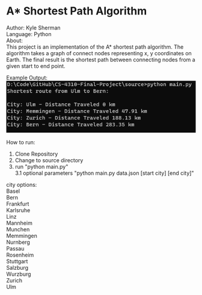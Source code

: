 # A* Shortest Path Algorithm  

Author: Kyle Sherman  
Language: Python  
About:  
This project is an implementation of the A* shortest path algorithm.
The algorithm takes a graph of connect nodes representing x, y coordinates on Earth.
The final result is the shortest path between connecting nodes from a given start to end point.

Example Output:  
![Sample Execution](icon.PNG)

How to run:
1. Clone Repository  
2. Change to source directory  
3. run "python main.py"  
3.1 optional parameters "python main.py data.json [start city] [end city]"  

city options:  
Basel  
Bern  
Frankfurt  
Karlsruhe  
Linz  
Mannheim  
Munchen  
Memmingen  
Nurnberg  
Passau  
Rosenheim  
Stuttgart  
Salzburg  
Wurzburg  
Zurich  
Ulm  
